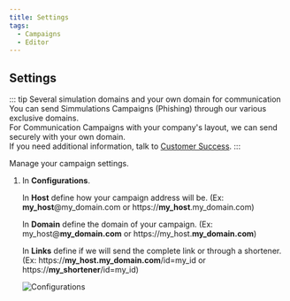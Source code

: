 ```yaml
---
title: Settings
tags:
  - Campaigns
  - Editor
---
```

## Settings

::: tip Several simulation domains and your own domain for communication
You can send Simmulations Campaigns (Phishing) through our various exclusive domains.<br>
For Communication Campaigns with your company's layout, we can send securely with your own domain.<br>
If you need additional information, talk to [Customer Success](mailto:cs@phishx.io).
:::

Manage your campaign settings.

1. In **Configurations**.

   In **Host** define how your campaign address will be. (Ex: **my_host**@my_domain.com or https://**my_host**.my_domain.com)

   In **Domain** define the domain of your campaign. (Ex: my_host@**my_domain.com** or https://my_host.**my_domain.com**)

   In **Links** define if we will send the complete link or through a shortener. (Ex: https://**my_host.my_domain.com**/id=my_id or https://**my_shortener**/id=my_id)

   ![Configurations](https://cdn.phishx.io/phishx-docs/images/phishx_campaigns_campaigns_new_02.webp)